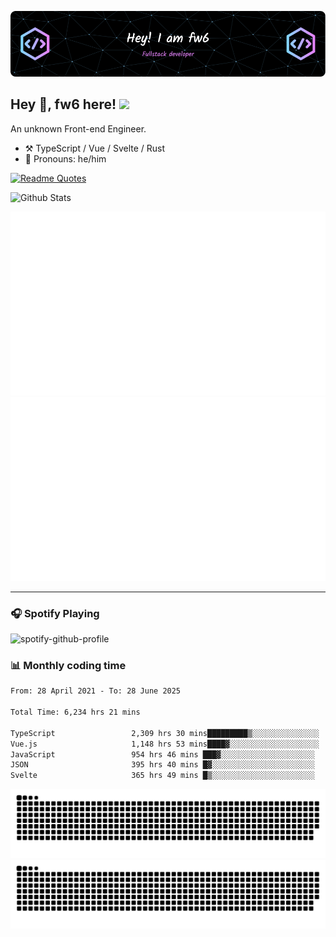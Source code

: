 ![Header](github-header-image.png)

## Hey 👋, fw6 here! <img src="https://github.githubassets.com/images/mona-whisper.gif" height="24" />


An unknown Front-end Engineer.

-   :hammer_and_pick: TypeScript / Vue / Svelte / Rust
-   :man: Pronouns: he/him


[![Readme Quotes](https://quotes-github-readme.vercel.app/api?type=horizontal&theme=algolia)](https://github.com/piyushsuthar/github-readme-quotes)



![Github Stats](https://github-readme-stats.vercel.app/api?username=fw6&bg_color=30,e96443,904e95&title_color=fff&text_color=fff)

![](https://raw.githubusercontent.com/fw6/github-stats-transparent/output/generated/overview.svg)
![](https://raw.githubusercontent.com/fw6/github-stats-transparent/output/generated/languages.svg)


---

### 🎧 Spotify Playing

<!-- ![spotify-github-profile](/img/default.svg) -->

![spotify-github-profile](https://spotify-github-profile.vercel.app/api/view.svg?uid=r6wn4hdvypv0lkzyrj0e0pjct&cover_image=true&theme=default&show_offline=true&background_color=9a10ad&interchange=true&bar_color_cover=true)



### :bar_chart: Monthly coding time 

<!--START_SECTION:waka-->

```txt
From: 28 April 2021 - To: 28 June 2025

Total Time: 6,234 hrs 21 mins

TypeScript                 2,309 hrs 30 mins█████████▒░░░░░░░░░░░░░░░   37.04 %
Vue.js                     1,148 hrs 53 mins████▓░░░░░░░░░░░░░░░░░░░░   18.43 %
JavaScript                 954 hrs 46 mins ███▓░░░░░░░░░░░░░░░░░░░░░   15.31 %
JSON                       395 hrs 40 mins █▓░░░░░░░░░░░░░░░░░░░░░░░   06.35 %
Svelte                     365 hrs 49 mins █▒░░░░░░░░░░░░░░░░░░░░░░░   05.87 %
```

<!--END_SECTION:waka-->




![github contribution grid snake animation](https://raw.githubusercontent.com/platane/platane/output/github-contribution-grid-snake-dark.svg#gh-dark-mode-only)![github contribution grid snake animation](https://raw.githubusercontent.com/platane/platane/output/github-contribution-grid-snake.svg#gh-light-mode-only)
